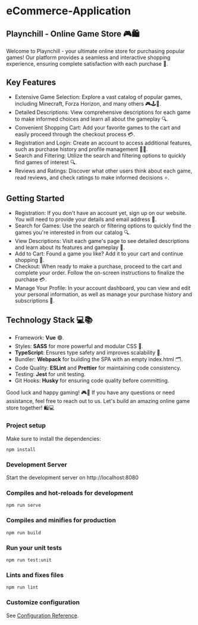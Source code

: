 # eCommerce-Application

## Playnchill - Online Game Store 🎮🛍️

Welcome to Playnchill - your ultimate online store for purchasing popular games! Our platform provides a seamless and interactive shopping experience, ensuring complete satisfaction with each purchase 🚀.

## Key Features

- Extensive Game Selection: Explore a vast catalog of popular games, including Minecraft, Forza Horizon, and many others 🎮🕹️🎯.
- Detailed Descriptions: View comprehensive descriptions for each game to make informed choices and learn all about the gameplay 🔍.
- Convenient Shopping Cart: Add your favorite games to the cart and easily proceed through the checkout process 💳.
- Registration and Login: Create an account to access additional features, such as purchase history and profile management 📝🔐.
- Search and Filtering: Utilize the search and filtering options to quickly find games of interest 🔍.
- Reviews and Ratings: Discover what other users think about each game, read reviews, and check ratings to make informed decisions ⭐.

## Getting Started

- Registration: If you don't have an account yet, sign up on our website. You will need to provide your details and email address 📝.
- Search for Games: Use the search or filtering options to quickly find the games you're interested in from our catalog 🔍.
- View Descriptions: Visit each game's page to see detailed descriptions and learn about its features and gameplay 🔎.
- Add to Cart: Found a game you like? Add it to your cart and continue shopping 🛒.
- Checkout: When ready to make a purchase, proceed to the cart and complete your order. Follow the on-screen instructions to finalize the purchase 💳.
- Manage Your Profile: In your account dashboard, you can view and edit your personal information, as well as manage your purchase history and subscriptions 👤.

## Technology Stack 💻📚

- Framework: **Vue** 🟢.
- Styles: **SASS** for more powerful and modular CSS 🎨.
- **TypeScript**: Ensures type safety and improves scalability 📘.
- Bundler: **Webpack** for building the SPA with an empty index.html 🗂️.
- Code Quality: **ESLint** and **Prettier** for maintaining code consistency.
- Testing: **Jest** for unit testing.
- Git Hooks: **Husky** for ensuring code quality before committing.

Good luck and happy gaming! 🎮🎉 If you have any questions or need assistance, feel free to reach out to us. Let's build an amazing online game store together! 🛍️💻

### Project setup

Make sure to install the dependencies:

```
npm install
```

### Development Server

Start the development server on http://localhost:8080

### Compiles and hot-reloads for development

```
npm run serve
```

### Compiles and minifies for production

```
npm run build
```

### Run your unit tests

```
npm run test:unit
```

### Lints and fixes files

```
npm run lint
```

### Customize configuration

See [Configuration Reference](https://cli.vuejs.org/config/).
